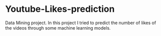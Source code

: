 # Youtube-Likes-prediction
Data Mining project. 
In this project I tried to predict the number of likes of the videos through some machine learning models.
